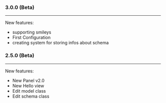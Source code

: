 ### 3.0.0 (Beta)
----------------------

New features:

 * supporting smileys
 * First Configuration
 * creating system for storing infos about schema 


### 2.5.0 (Beta)
----------------------

New features:

* New Panel v2.0
* New Hello view
* Edit model class
* Edit schema class